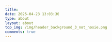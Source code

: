 ```yaml
---
title: 
date: 2025-04-23 13:03:30
type: about
layout: about
top_img: /img/header_background_3_not_nosie.png
comments: true
---
```

